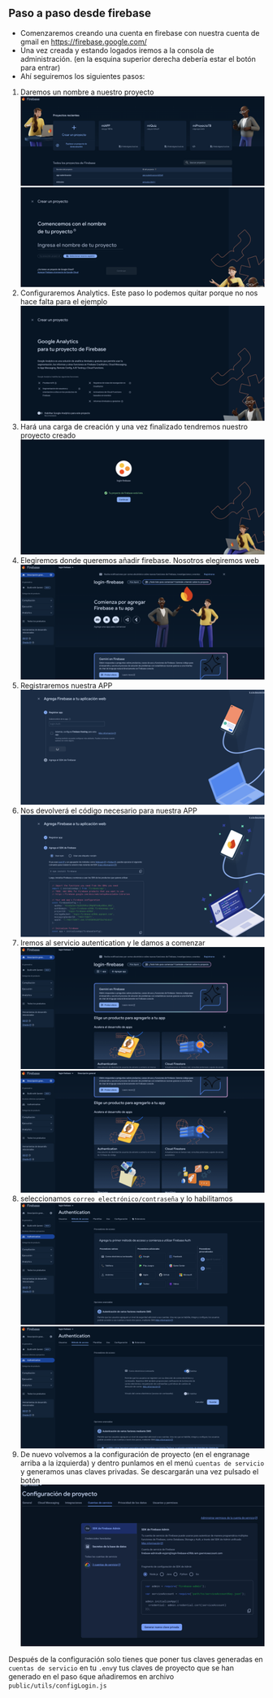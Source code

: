 ## Paso a paso desde firebase

- Comenzaremos creando una cuenta en firebase con nuestra cuenta de gmail en https://firebase.google.com/
- Una vez creada y estando logados iremos a la consola de administración. (en la esquina superior derecha debería estar el botón para entrar) 
- Ahí seguiremos los siguientes pasos:
1. Daremos un nombre a nuestro proyecto
![1](./img/1.png)
![2](./img/2.png)
2. Configuraremos Analytics. Este paso lo podemos quitar porque no nos hace falta para el ejemplo
![3](./img/3.png)
3. Hará una carga de creación y una vez finalizado tendremos nuestro proyecto creado
![4](./img/4.png)
4. Elegiremos donde queremos añadir firebase. Nosotros elegiremos web
![5](./img/5.png)
5. Registraremos nuestra APP
![6](./img/6.png)
6. Nos devolverá el código necesario para nuestra APP
![7](./img/7.png)
7. Iremos al servicio autentication y le damos a comenzar
![8](./img/8.png)
![9](./img/9.png)
8. seleccionamos `correo electrónico/contraseña` y lo habilitamos
![10](./img/10.png)
![11](./img/11.png)
9. De nuevo volvemos a la configuración de proyecto (en el engranage arriba a la izquierda) y dentro punlamos en el menú `cuentas de servicio` y generamos unas claves privadas. Se descargarán una vez pulsado el botón
![12](./img/12.png)


Después de la configuración solo tienes que poner tus claves generadas en `cuentas de servicio` en tu `.env`y tus claves de proyecto que se han generado en el paso `6`que añadiremos en archivo `public/utils/configLogin.js`  

